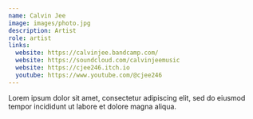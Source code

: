 ```yaml
---
name: Calvin Jee
image: images/photo.jpg
description: Artist
role: artist
links:
  website: https://calvinjee.bandcamp.com/
  website: https://soundcloud.com/calvinjeemusic
  website: https://cjee246.itch.io
  youtube: https://www.youtube.com/@cjee246
---
```


Lorem ipsum dolor sit amet, consectetur adipiscing elit, sed do eiusmod tempor incididunt ut labore et dolore magna aliqua.